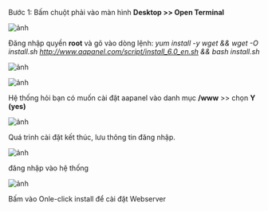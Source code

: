 



Bước 1: Bấm chuột phải vào màn hình **Desktop >> Open Terminal**

![ảnh](https://user-images.githubusercontent.com/101308077/159165607-ed49e702-0219-4223-9eba-915f85a18c0f.png)

Đăng nhập quyền **root** và gõ vào dòng lệnh:
*yum install -y wget && wget -O install.sh http://www.aapanel.com/script/install_6.0_en.sh && bash install.sh*

![ảnh](https://user-images.githubusercontent.com/101308077/159165682-9c861cd5-30a5-4489-84ae-8a636498f3f4.png)

![ảnh](https://user-images.githubusercontent.com/101308077/159165838-c1e20c79-3dac-4888-a769-05cce8d6e000.png)

Hệ thống hỏi bạn có muốn cài đặt aapanel vào danh mục **/www** >> chọn **Y (yes)**

![ảnh](https://user-images.githubusercontent.com/101308077/159171759-5942f9b1-a5da-436a-8633-d30234cb619d.png)

Quá trình cài đặt kết thúc, lưu thông tin đăng nhập.

![ảnh](https://user-images.githubusercontent.com/101308077/159171956-24f99160-5f45-44dc-b59d-3213c1421b38.png)

đăng nhập vào hệ thống

![ảnh](https://user-images.githubusercontent.com/101308077/159172227-d7909553-8f0d-4de9-ba40-39455913208d.png)

Bấm vào Onle-click install để cài đặt Webserver






